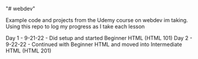 "# webdev" 


Example code and projects from the Udemy course on webdev im taking. Using this repo to log my progress as I take each lesson

Day 1 - 9-21-22 - Did setup and started Beginner HTML (HTML 101)
Day 2 - 9-22-22 - Continued with Beginner HTML and moved into Intermediate HTML (HTML 201)